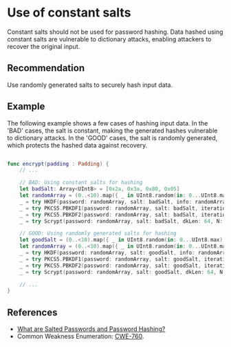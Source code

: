 # Use of constant salts
Constant salts should not be used for password hashing. Data hashed using constant salts are vulnerable to dictionary attacks, enabling attackers to recover the original input.


## Recommendation
Use randomly generated salts to securely hash input data.


## Example
The following example shows a few cases of hashing input data. In the 'BAD' cases, the salt is constant, making the generated hashes vulnerable to dictionary attacks. In the 'GOOD' cases, the salt is randomly generated, which protects the hashed data against recovery.


```swift

func encrypt(padding : Padding) {
	// ...

	// BAD: Using constant salts for hashing
	let badSalt: Array<UInt8> = [0x2a, 0x3a, 0x80, 0x05]
	let randomArray = (0..<10).map({ _ in UInt8.random(in: 0...UInt8.max) })
	_ = try HKDF(password: randomArray, salt: badSalt, info: randomArray, keyLength: 0, variant: Variant.sha2)
	_ = try PKCS5.PBKDF1(password: randomArray, salt: badSalt, iterations: 120120, keyLength: 0)
	_ = try PKCS5.PBKDF2(password: randomArray, salt: badSalt, iterations: 120120, keyLength: 0)
	_ = try Scrypt(password: randomArray, salt: badSalt, dkLen: 64, N: 16384, r: 8, p: 1)

	// GOOD: Using randomly generated salts for hashing
	let goodSalt = (0..<10).map({ _ in UInt8.random(in: 0...UInt8.max) })
	let randomArray = (0..<10).map({ _ in UInt8.random(in: 0...UInt8.max) })
	_ = try HKDF(password: randomArray, salt: goodSalt, info: randomArray, keyLength: 0, variant: Variant.sha2)
	_ = try PKCS5.PBKDF1(password: randomArray, salt: goodSalt, iterations: 120120, keyLength: 0)
	_ = try PKCS5.PBKDF2(password: randomArray, salt: goodSalt, iterations: 120120, keyLength: 0)
	_ = try Scrypt(password: randomArray, salt: goodSalt, dkLen: 64, N: 16384, r: 8, p: 1)

	// ...
}

```

## References
* [What are Salted Passwords and Password Hashing?](https://www.okta.com/blog/2019/03/what-are-salted-passwords-and-password-hashing/)
* Common Weakness Enumeration: [CWE-760](https://cwe.mitre.org/data/definitions/760.html).
